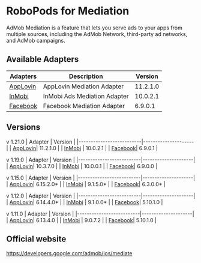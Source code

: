 # RoboPods for Mediation

AdMob Mediation is a feature that lets you serve ads to your apps from multiple sources, including the AdMob Network, third-party ad networks, and AdMob campaigns. 
## Available Adapters

| Adapters                  | Description                  | Version  |
|---------------------------|------------------------------|----------|
| [AppLovin](ios-applovin/) | AppLovin Mediation Adapter   | 11.2.1.0 |
| [InMobi](ios-inmobi/)     | InMobi Ads Mediation Adapter | 10.0.2.1 |
| [Facebook](ios-facebook/) | Facebook Mediation Adapter   | 6.9.0.1  |

## Versions

v 1.21.0
| Adapter                  | Version             |
|--------------------------|---------------------|
| [AppLovin](ios-applovin/)| 11.2.1.0            |
| [InMobi](ios-inmobi/)    | 10.0.2.1            |
| [Facebook](ios-facebook/)| 6.9.0.1             |

v 1.19.0
| Adapter                  | Version             |
|--------------------------|---------------------|
| [AppLovin](ios-applovin/)| 10.3.7.0            |
| [InMobi](ios-inmobi/)    | 10.0.0.1            |
| [Facebook](ios-facebook/)| 6.9.0.0             |

v 1.15.0
| Adapter                  | Version             |
|--------------------------|---------------------|
| [AppLovin](ios-applovin/)| 6.15.2.0*           |
| [InMobi](ios-inmobi/)    | 9.1.5.0*            |
| [Facebook](ios-facebook/)| 6.3.0.0*            |

v 1.12.0 
| Adapter                  | Version             | 
|--------------------------|---------------------|
| [AppLovin](ios-applovin/)| 6.14.4.0*           |
| [InMobi](ios-inmobi/)    | 9.1.0.0*            |
| [Facebook](ios-facebook/)| 5.10.1.0            |

v 1.11.0 
| Adapter                  | Version             | 
|--------------------------|---------------------|
| [AppLovin](ios-applovin/)| 6.13.4.0            |
| [InMobi](ios-inmobi/)    | 9.0.7.2             |
| [Facebook](ios-facebook/)| 5.10.1.0            |

## Official website

https://developers.google.com/admob/ios/mediate